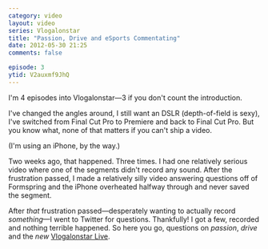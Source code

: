 ```yaml
---
category: video
layout: video
series: Vlogalonstar
title: "Passion, Drive and eSports Commentating"
date: 2012-05-30 21:25
comments: false

episode: 3
ytid: V2auxmf9JhQ
---
```


I'm 4 episodes into Vlogalonstar—3 if you don't count the introduction.

I've changed the angles around, I still want an DSLR (depth-of-field is sexy), I've switched from Final Cut Pro to Premiere and back to Final Cut Pro. But you know what, none of that matters if you can't ship a video.

(I'm using an iPhone, by the way.)

Two weeks ago, that happened. Three times. I had one relatively serious video where one of the segments didn't record any sound. After the frustration passed, I made a relatively silly video answering questions off of Formspring and the iPhone overheated halfway through and never saved the segment.

After _that_ frustration passed—desperately wanting to actually record _something_—I went to Twitter for questions. Thankfully! I got a few, recorded and nothing terrible happened. So here you go, questions on _passion_, _drive_ and the _new_ [Vlogalonstar Live][1].

[1]: http://www.twitch.tv/vlogalonstar
